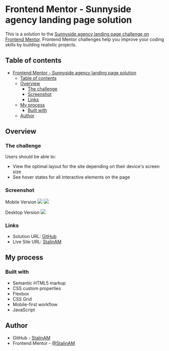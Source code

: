 # Frontend Mentor - Sunnyside agency landing page solution

This is a solution to the [Sunnyside agency landing page challenge on Frontend Mentor](https://www.frontendmentor.io/challenges/sunnyside-agency-landing-page-7yVs3B6ef). Frontend Mentor challenges help you improve your coding skills by building realistic projects.

## Table of contents

- [Frontend Mentor - Sunnyside agency landing page solution](#frontend-mentor---sunnyside-agency-landing-page-solution)
  - [Table of contents](#table-of-contents)
  - [Overview](#overview)
    - [The challenge](#the-challenge)
    - [Screenshot](#screenshot)
    - [Links](#links)
  - [My process](#my-process)
    - [Built with](#built-with)
  - [Author](#author)

## Overview

### The challenge

Users should be able to:

- View the optimal layout for the site depending on their device's screen size
- See hover states for all interactive elements on the page

### Screenshot

Mobile Version
![](./assets/images/readme/screenshot1.png.jpg)
![](./assets/images/readme/screenshot2.png.jpg)

Desktop Version
![](./assets/images/readme/screenshot3.png.jpg)

### Links

- Solution URL: [GitHub](https://github.com/StalinAM/sunny-agengy.git)
- Live Site URL: [StalinAM](https://stalinam.github.io/sunny-agengy/)

## My process

### Built with

- Semantic HTML5 markup
- CSS custom properties
- Flexbox
- CSS Grid
- Mobile-first workflow
- JavaScript

## Author

- GitHub - [StalinAM](https://github.com/StalinAM)
- Frontend Mentor - [@StalinAM](https://www.frontendmentor.io/profile/StalinAM)
